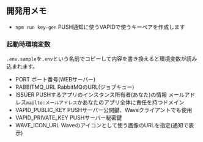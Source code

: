 ## 開発用メモ

- `npm run key-gen`
  PUSH通知に使うVAPIDで使うキーペアを作成します

### 起動時環境変数

`.env.sample`を`.env`という名前でコピーして内容を書き換えると環境変数が読み込まれます。

- PORT
  ポート番号(WEBサーバー)
- RABBITMQ_URL
  RabbitMQのURL(ジョブキュー)
- ISSUER
  PUSHするアプリのインスタンス所有者(あなた)の情報
  メールアドレス`mailto:メールアドレス`かあなたのアプリ全体に責任を持つドメイン
- VAPID_PUBLIC_KEY
  PUSHサーバー公開鍵、Waveクライアントでも使用
- VAPID_PRIVATE_KEY
  PUSHサーバー秘密鍵
- WAVE_ICON_URL
  Waveのアイコンとして使う画像のURLを指定(通知で表示)
